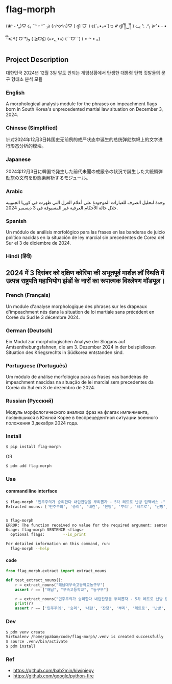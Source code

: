 # flag-morph
(❀❛ ֊ ❛„)♡ ૮₍ ˶ᵔ ᵕ ᵔ˶ ₎ა (∩˃o˂∩)♡ ( ദ്ദി ˙ᗜ˙ ) ε(´｡•᎑•`)っ 💕 ദ്ദി ༎ຶ‿༎ຶ ) ᓚ₍ ^. .^₎ ≽^• ˕ • ྀི≼ ٩(ˊᗜˋ*)و  (  ≧ᗜ≦) (๑>؂•̀๑) (˶ˆᗜˆ˵) ( • ᴖ • ｡)

## Project Description  
대한민국 2024년 12월 3일 말도 안되는 계엄상황에서 탄생한 대통령 탄핵 깃발들의 문구 형태소 분석 모듈  

### English  
A morphological analysis module for the phrases on impeachment flags born in South Korea's unprecedented martial law situation on December 3, 2024.  

### Chinese (Simplified)  
针对2024年12月3日韩国史无前例的戒严状态中诞生的总统弹劾旗帜上的文字进行形态分析的模块。  

### Japanese  
2024年12月3日に韓国で発生した前代未聞の戒厳令の状況で誕生した大統領弾劾旗の文句を形態素解析するモジュール。  

### Arabic  
وحدة لتحليل الصرف للعبارات الموجودة على أعلام العزل التي ظهرت في كوريا الجنوبية خلال حالة الأحكام العرفية غير المسبوقة في 3 ديسمبر 2024.  

### Spanish  
Un módulo de análisis morfológico para las frases en las banderas de juicio político nacidas en la situación de ley marcial sin precedentes de Corea del Sur el 3 de diciembre de 2024.  

### Hindi (हिंदी)  
2024 में 3 दिसंबर को दक्षिण कोरिया की अभूतपूर्व मार्शल लॉ स्थिति में उत्पन्न राष्ट्रपति महाभियोग झंडों के नारों का रूपात्मक विश्लेषण मॉड्यूल।  
---

### French (Français)  
Un module d'analyse morphologique des phrases sur les drapeaux d'impeachment nés dans la situation de loi martiale sans précédent en Corée du Sud le 3 décembre 2024.  

### German (Deutsch)  
Ein Modul zur morphologischen Analyse der Slogans auf Amtsenthebungsfahnen, die am 3. Dezember 2024 in der beispiellosen Situation des Kriegsrechts in Südkorea entstanden sind.  

### Portuguese (Português)  
Um módulo de análise morfológica para as frases nas bandeiras de impeachment nascidas na situação de lei marcial sem precedentes da Coreia do Sul em 3 de dezembro de 2024.  

### Russian (Русский)  
Модуль морфологического анализа фраз на флагах импичмента, появившихся в Южной Корее в беспрецедентной ситуации военного положения 3 декабря 2024 года. 

### Install
```bash
$ pip install flag-morph
```
OR
```bash
$ pdm add flag-morph
```

### Use
#### command line interface
```bash
$ flag-morph "민주주의가 승리한다 내란잔당을 뿌리뽑자 - 5차 레트로 난방 탄핵버스 -" --is_print 
Extracted nouns: ['민주주의', '승리', '내란', '잔당', '뿌리', '레트로', '난방', '탄핵', '버스']


$ flag-morph       
ERROR: The function received no value for the required argument: sentence
Usage: flag-morph SENTENCE <flags>
  optional flags:        --is_print

For detailed information on this command, run:
  flag-morph --help
```
#### code
```python
from flag_morph.extract import extract_nouns

def test_extract_nouns():
    r = extract_nouns("해남대부속고등학교농구부")
    assert r == ["해남", "부속고등학교", "농구부"]

    r = extract_nouns("민주주의가 승리한다 내란잔당을 뿌리뽑자 - 5차 레트로 난방 탄핵버스 -")
    print(r)
    assert r == ['민주주의', '승리', '내란', '잔당', '뿌리', '레트로', '난방', '탄핵', '버스']
```

### Dev
```bash
$ pdm venv create
Virtualenv /home/ppabam/code/flag-morph/.venv is created successfully
$ source .venv/bin/activate
$ pdm install
```

### Ref
- https://github.com/bab2min/kiwipiepy
- https://github.com/google/python-fire

